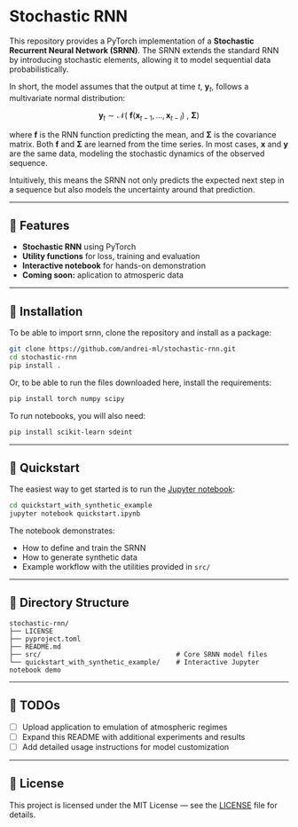 # Stochastic RNN

This repository provides a PyTorch implementation of a **Stochastic Recurrent Neural Network (SRNN)**. The SRNN extends the standard RNN by introducing stochastic elements, allowing it to model sequential data probabilistically.

In short, the model assumes that the output at time $t$, $\mathbf{y}_t$, follows a multivariate normal distribution:

$$
{\mathbf{y}}_t \sim \mathcal{N}(~\mathbf{f}(\mathbf{x}_{t-1},\ldots,\mathbf{x}_{t-l})~,~\mathbf{\Sigma})
$$


where $\mathbf{f}$ is the RNN function predicting the mean, and $\mathbf{\Sigma}$ is the covariance matrix. Both $\mathbf{f}$ and $\mathbf{\Sigma}$ are learned from the time series. In most cases, $\mathbf{x}$ and $\mathbf{y}$ are the same data, modeling the stochastic dynamics of the observed sequence.

Intuitively, this means the SRNN not only predicts the expected next step in a sequence but also models the uncertainty around that prediction.

---

## 🧪 Features

- **Stochastic RNN** using PyTorch 
- **Utility functions** for loss, training and evaluation  
- **Interactive notebook** for hands-on demonstration  
- **Coming soon:** aplication to atmosperic data  

---

## 🔧 Installation

To be able to import srnn, clone the repository and install as a package:

```bash
git clone https://github.com/andrei-ml/stochastic-rnn.git
cd stochastic-rnn
pip install .
```

Or, to be able to run the files downloaded here, install the requirements:

```bash
pip install torch numpy scipy
```

To run notebooks, you will also need:

```bash
pip install scikit-learn sdeint
```

---

## 🚀 Quickstart

The easiest way to get started is to run the [Jupyter notebook](quickstart_with_synthetic_example/quickstart.ipynb):

```bash
cd quickstart_with_synthetic_example
jupyter notebook quickstart.ipynb
```

The notebook demonstrates:
- How to define and train the SRNN
- How to generate synthetic data
- Example workflow with the utilities provided in `src/`

---

## 📂 Directory Structure

```
stochastic-rnn/
├── LICENSE
├── pyproject.toml
├── README.md
├── src/                                  # Core SRNN model files
└── quickstart_with_synthetic_example/    # Interactive Jupyter notebook demo
```

---

## 📝 TODOs

- [ ] Upload application to emulation of atmospheric regimes  
- [ ] Expand this README with additional experiments and results  
- [ ] Add detailed usage instructions for model customization  

---

## 📄 License

This project is licensed under the MIT License — see the [LICENSE](LICENSE) file for details.
